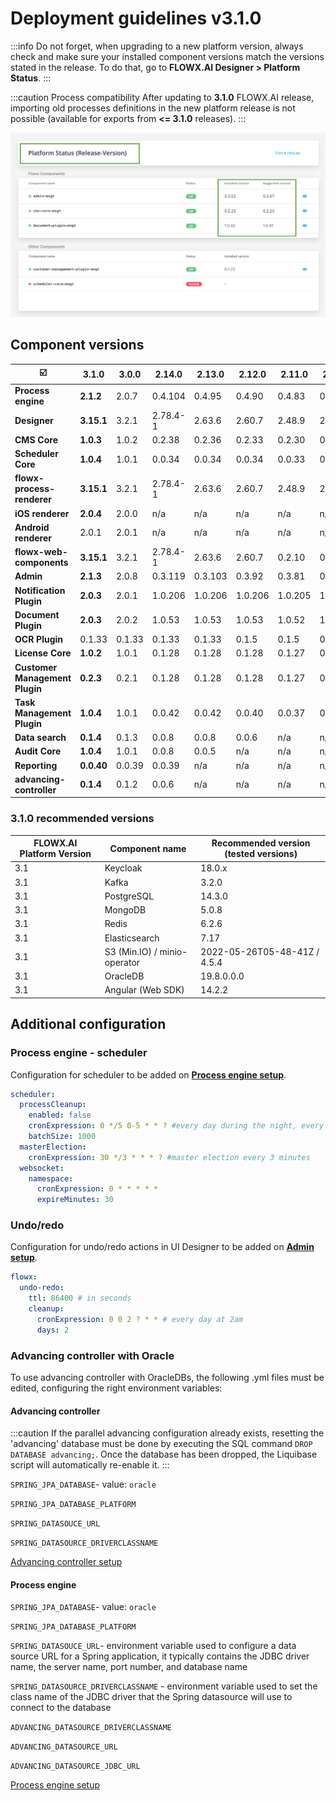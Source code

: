 # Deployment guidelines v3.1.0

:::info
Do not forget, when upgrading to a new platform version, always check and make sure your installed component versions match the versions stated in the release. To do that, go to **FLOWX.AI Designer > Platform Status**.
:::

:::caution Process compatibility
After updating to **3.1.0** FLOWX.AI release, importing old processes definitions in the new platform release is not possible (available for exports from **<= 3.1.0** releases).
:::

![](../img/release_platform_version_check.png)

## Component versions

| :ballot_box_with_check:        | 3.1.0      | 3.0.0  | 2.14.0   | 2.13.0  | 2.12.0  | 2.11.0  | 2.10.0  | 2.9.0   | 2.8.1   | 2.8.0   | 2.7.0   | 2.6.0   | 2.5.0   | 2.4.0   | 2.3.0   | 2.2.0   | 2.1.0     |
| ------------------------------ | ---------- | ------ | -------- | ------- | ------- | ------- | ------- | ------- | ------- | ------- | ------- | ------- | ------- | ------- | ------- | ------- | --------- |
| **Process engine**             | **2.1.2**  | 2.0.7  | 0.4.104  | 0.4.95  | 0.4.90  | 0.4.83  | 0.4.60  | 0.4.49  | 0.4.44  | 0.4.42  | 0.4.42  | 0.4.36  | 0.4.29  | 0.4.22  | 0.4.21  | 0.4.18  | 0.4.13    |
| **Designer**                   | **3.15.1** | 3.2.1  | 2.78.4-1 | 2.63.6  | 2.60.7  | 2.48.9  | 2.39.2  | 2.33.0  | 2.28.1  | 2.24.2  | 2.23.0  | 2.19.2  | 2.18.2  | 2.17.4  | 2.15.2  | 2.14.4  | 2.11.2    |
| **CMS Core**                   | **1.0.3**  | 1.0.2  | 0.2.38   | 0.2.36  | 0.2.33  | 0.2.30  | 0.2.25  | 0.2.23  | 0.2.23  | 0.2.23  | 0.2.23  | 0.2.23  | 0.2.20  | 0.2.20  | 0.2.18  | 0.2.17  | 0.2.17    |
| **Scheduler Core**             | **1.0.4**  | 1.0.1  | 0.0.34   | 0.0.34  | 0.0.34  | 0.0.33  | 0.0.28  | 0.0.27  | 0.0.27  | 0.0.27  | 0.0.27  | 0.0.27  | 0.0.24  | 0.0.24  | 0.0.23  | 0.0.23  | 0.0.23    |
| **flowx-process-renderer**     | **3.15.1** | 3.2.1  | 2.78.4-1 | 2.63.6  | 2.60.7  | 2.48.9  | 2.39.2  | 2.33.0  | 2.28.1  | 2.24.2  | 2.23.0  | 2.19.2  | 2.18.2  | 2.17.4  | 2.15.2  | 2.14.4  | 2.11.2    |
| **iOS renderer**               | **2.0.4**  | 2.0.0  | n/a      | n/a     | n/a     | n/a     | n/a     | n/a     | n/a     | n/a     | n/a     | n/a     | n/a     | n/a     | n/a     | n/a     | n/a       |
| **Android renderer**           | 2.0.1      | 2.0.1  | n/a      | n/a     | n/a     | n/a     | n/a     | n/a     | n/a     | n/a     | n/a     | n/a     | n/a     | n/a     | n/a     | n/a     | n/a       |
| **flowx-web-components**       | **3.15.1** | 3.2.1  | 2.78.4-1 | 2.63.6  | 2.60.7  | 0.2.10  | 0.2.10  | 0.2.10  | 0.2.6   | 0.2.6   | 0.2.6   | 0.2.6   | 0.2.6   | 0.2.6   | 0.2.6   | 0.2.5   | 0.2.4     |
| **Admin**                      | **2.1.3**  | 2.0.8  | 0.3.119  | 0.3.103 | 0.3.92  | 0.3.81  | 0.3.60  | 0.3.55  | 0.3.47  | 0.3.43  | 0.3.40  | 0.3.36  | 0.3.34  | 0.3.29  | 0.3.23  | 0.3.21  | 0.3.13    |
| **Notification Plugin**        | **2.0.3**  | 2.0.1  | 1.0.206  | 1.0.206 | 1.0.206 | 1.0.205 | 1.0.200 | 1.0.198 | 1.0.198 | 1.0.197 | 1.0.194 | 1.0.194 | 1.0.191 | 1.0.191 | 1.0.190 | 1.0.190 | 1.0.186-1 |
| **Document Plugin**            | **2.0.3**  | 2.0.2  | 1.0.53   | 1.0.53  | 1.0.53  | 1.0.52  | 1.0.47  | 1.0.42  | 1.0.41  | 1.0.38  | 1.0.37  | 1.0.37  | 1.0.35  | 1.0.35  | 1.0.31  | 1.0.31  | 1.0.30    |
| **OCR Plugin**                 | 0.1.33     | 0.1.33 | 0.1.33   | 0.1.33  | 0.1.5   | 0.1.5   | 0.1.5   | 0.1.5   | 0.1.5   | 0.1.5   | 0.1.5   | 0.1.5   | 0.1.5   | 0.1.5   | 0.0.109 | 0.0.109 | 0.0.109   |
| **License Core**               | **1.0.2**  | 1.0.1  | 0.1.28   | 0.1.28  | 0.1.28  | 0.1.27  | 0.1.23  | 0.1.19  | 0.1.18  | 0.1.18  | 0.1.18  | 0.1.18  | 0.1.15  | 0.1.15  | 0.1.13  | 0.1.13  | 0.1.12    |
| **Customer Management Plugin** | **0.2.3**  | 0.2.1  | 0.1.28   | 0.1.28  | 0.1.28  | 0.1.27  | 0.1.23  | 0.1.22  | 0.1.22  | 0.1.22  | 0.1.22  | 0.1.22  | 0.1.20  | 0.1.20  | 0.1.18  | 0.1.18  | 0.1.18    |
| **Task Management Plugin**     | **1.0.4**  | 1.0.1  | 0.0.42   | 0.0.42  | 0.0.40  | 0.0.37  | 0.0.29  | 0.0.28  | 0.0.28  | 0.0.27  | 0.0.27  | 0.0.27  | 0.0.22  | 0.0.22  | 0.0.21  | 0.0.21  | 0.0.16    |
| **Data search**                | **0.1.4**  | 0.1.3  | 0.0.8    | 0.0.8   | 0.0.6   | n/a     | n/a     | n/a     | n/a     | n/a     | n/a     | n/a     | n/a     | n/a     | n/a     | n/a     | n/a       |
| **Audit Core**                 | **1.0.4**  | 1.0.1  | 0.0.8    | 0.0.5   | n/a     | n/a     | n/a     | n/a     | n/a     | n/a     | n/a     | n/a     | n/a     | n/a     | n/a     | n/a     | n/a       |
| **Reporting**                  | **0.0.40** | 0.0.39 | 0.0.39   | n/a     | n/a     | n/a     | n/a     | n/a     | n/a     | n/a     | n/a     | n/a     | n/a     | n/a     | n/a     | n/a     | n/a       |
| **advancing-controller**       | **0.1.4**  | 0.1.2  | 0.0.6    | n/a     | n/a     | n/a     | n/a     | n/a     | n/a     | n/a     | n/a     | n/a     | n/a     | n/a     | n/a     | n/a     | n/a       |



### 3.1.0 recommended versions

| FLOWX.AI Platform Version 	| Component name 	                | Recommended version (tested versions) |
|---------------------------	|---------------------------------| --------------------------------------|
| 3.1                        	| Keycloak       	                | 18.0.x                               	|
| 3.1                       	| Kafka          	                | 3.2.0                               	|
| 3.1                       	| PostgreSQL     	                | 14.3.0                               	|
| 3.1                        	| MongoDB        	                | 5.0.8                                	|
| 3.1                        	| Redis          	                | 6.2.6                                	|
| 3.1                       	| Elasticsearch   	              | 7.17                                 	|
| 3.1                       	| S3 (Min.IO) / minio-operator    | 2022-05-26T05-48-41Z / 4.5.4          |
| 3.1                       	| OracleDB       	                | 19.8.0.0.0                           	|
| 3.1                         | Angular (Web SDK)               | 14.2.2                                |


## Additional configuration

### Process engine - scheduler

Configuration for scheduler to be added on [**Process engine setup**](../../docs/platform-setup-guides/flowx-engine-setup-guide).

```yaml
scheduler:
  processCleanup:
    enabled: false
    cronExpression: 0 */5 0-5 * * ? #every day during the night, every 5 minutes, at the start of the minute.
    batchSize: 1000
  masterElection:
    cronExpression: 30 */3 * * * ? #master election every 3 minutes
  websocket:
    namespace:
      cronExpression: 0 * * * * *
      expireMinutes: 30
```

### Undo/redo

Configuration for undo/redo actions in UI Designer to be added on [**Admin setup**](../../docs/flowx-designer/designer-setup-guide).

```yaml
flowx:
  undo-redo:
    ttl: 86400 # in seconds
    cleanup:
      cronExpression: 0 0 2 ? * * # every day at 2am
      days: 2
```

### Advancing controller with Oracle

To use advancing controller with OracleDBs, the following .yml files must be edited, configuring the right environment variables:

#### Advancing controller

:::caution
If the parallel advancing configuration already exists, resetting the 'advancing' database must be done by executing the SQL command `DROP DATABASE advancing;`. Once the database has been dropped, the Liquibase script will automatically re-enable it.
:::

`SPRING_JPA_DATABASE`- value: `oracle`

`SPRING_JPA_DATABASE_PLATFORM`

`SPRING_DATASOUCE_URL`

`SPRING_DATASOURCE_DRIVERCLASSNAME`

[Advancing controller setup](../../docs/platform-setup-guides/flowx-engine-setup-guide/advancing-controller-setup-guide)

#### Process engine 

`SPRING_JPA_DATABASE`- value: `oracle`

`SPRING_JPA_DATABASE_PLATFORM`

`SPRING_DATASOUCE_URL`- environment variable used to configure a data source URL for a Spring application, it typically contains the JDBC driver name, the server name, port number, and database name

`SPRING_DATASOURCE_DRIVERCLASSNAME` - environment variable used to set the class name of the JDBC driver that the Spring datasource will use to connect to the database

`ADVANCING_DATASOURCE_DRIVERCLASSNAME`

`ADVANCING_DATASOURCE_URL`

`ADVANCING_DATASOURCE_JDBC_URL`

[Process engine setup](../../docs/platform-setup-guides/flowx-engine-setup-guide)



